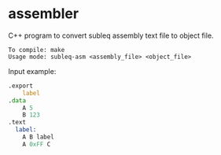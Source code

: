 assembler
=========

C++ program to convert subleq assembly text file to object file.

```
To compile: make
Usage mode: subleq-asm <assembly_file> <object_file>
```

Input example:
```asm
.export
    label
.data
    A 5
    B 123
.text
  label:
    A B label
    A 0xFF C
```

